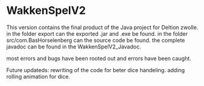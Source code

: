 # WakkenSpelV2
This version contains the final product of the Java project for Deltion zwolle.
in the folder export can the exported .jar and .exe be found. 
in the folder src/com.BasHorselenberg can the source code be found. 
the complete javadoc can be found in the WakkenSpelV2_Javadoc.

most errors and bugs have been rooted out and errors have been caught. 

Future updateds: 
rewriting of the code for beter dice handeling.
adding rolling animation for dice. 

